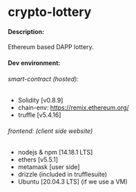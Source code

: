 # crypto-lottery

#### Description:
Ethereum based DAPP lottery.

#### Dev environment:

###### smart-contract (hosted):
- Solidity [v0.8.9]
- chain-env: https://remix.ethereum.org/
- truffle [v5.4.16]

###### frontend: (client side website)
- nodejs & npm [14.18.1 LTS]
- ethers [v5.5.1]
- metamask [user side]
- drizzle (included in trufflesuite)
- Ubuntu [20.04.3 LTS] (if we use a VM)
